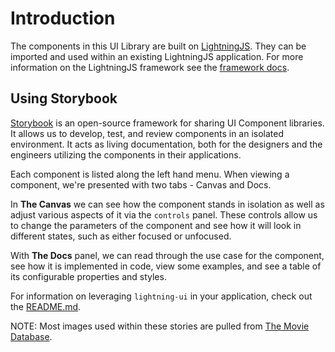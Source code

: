 # Introduction

The components in this UI Library are built on [LightningJS](https://github.com/rdkcentral/Lightning). They can be imported and used within an existing LightningJS application. For more information on the LightningJS framework see the [framework docs](https://rdkcentral.github.io/Lightning/docs/introduction/introduction).

## Using Storybook

[Storybook](https://storybook.js.org/) is an open-source framework for sharing UI Component libraries. It allows us to develop, test, and review components in an isolated environment. It acts as living documentation, both for the designers and the engineers utilizing the components in their applications.

Each component is listed along the left hand menu. When viewing a component, we're presented with two tabs - Canvas and Docs.

In **The Canvas** we can see how the component stands in isolation as well as adjust various aspects of it via the `controls` panel. These controls allow us to change the parameters of the component and see how it will look in different states, such as either focused or unfocused.

With **The Docs** panel, we can read through the use case for the component, see how it is implemented in code, view some examples, and see a table of its configurable properties and styles.

For information on leveraging `lightning-ui` in your application, check out the [README.md](../?path=/story/docs-read-me).

NOTE: Most images used within these stories are pulled from [The Movie Database](https://www.themoviedb.org/).
